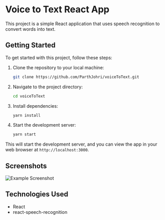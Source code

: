 # Voice to Text React App

This project is a simple React application that uses speech recognition to convert words into text.

## Getting Started

To get started with this project, follow these steps:

1. Clone the repository to your local machine:

   ```bash
   git clone https://github.com/ParthJohri/voiceToText.git
   ```

2. Navigate to the project directory:

   ```bash
   cd voiceToText
   ```

3. Install dependencies:

   ```bash
   yarn install
   ```

4. Start the development server:

   ```bash
   yarn start
   ```

This will start the development server, and you can view the app in your web browser at `http://localhost:3000`.

## Screenshots

![Example Screenshot](https://github.com/ParthJohri/voiceToText/assets/76129377/7c0a8a68-6c94-4cc3-942e-f990695ca68a)

## Technologies Used

- React
- react-speech-recognition
